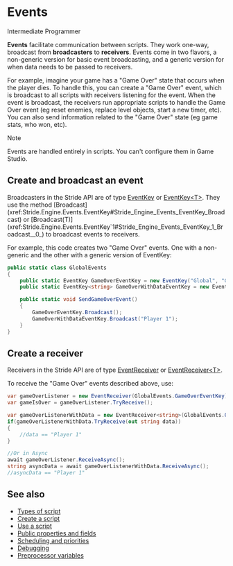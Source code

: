 # Events

<span class="badge text-bg-primary">Intermediate</span>
<span class="badge text-bg-success">Programmer</span>

**Events** facilitate communication between scripts. They work one-way, broadcast from **broadcasters** to **receivers**. Events come in two flavors, a non-generic version for basic event broadcasting, and a generic version for when data needs to be passed to receivers.

For example, imagine your game has a "Game Over" state that occurs when the player dies. To handle this, you can create a "Game Over" event, which is broadcast to all scripts with receivers listening for the event. When the event is broadcast, the receivers run appropriate scripts to handle the Game Over event (eg reset enemies, replace level objects, start a new timer, etc). You can also send information related to the "Game Over" state (eg game stats, who won, etc).

>[!Note]
>Events are handled entirely in scripts. You can't configure them in Game Studio.

## Create and broadcast an event

Broadcasters in the Stride API are of type [EventKey](xref:Stride.Engine.Events.EventKey) or [EventKey&lt;T>](xref:Stride.Engine.Events.EventKey`1). They use the method [Broadcast](xref:Stride.Engine.Events.EventKey#Stride_Engine_Events_EventKey_Broadcast) or [Broadcast(T)](xref:Stride.Engine.Events.EventKey`1#Stride_Engine_Events_EventKey_1_Broadcast__0_) to broadcast events to receivers.

For example, this code creates two "Game Over" events. One with a non-generic and the other with a generic version of EventKey:

```cs
public static class GlobalEvents
{
    public static EventKey GameOverEventKey = new EventKey("Global", "Game Over");
    public static EventKey<string> GameOverWithDataEventKey = new EventKey<string>("Global", "Game Over With Data");

    public static void SendGameOverEvent()
    {
        GameOverEventKey.Broadcast();
        GameOverWithDataEventKey.Broadcast("Player 1");
    }
}
```

## Create a receiver

Receivers in the Stride API are of type [EventReceiver](xref:Stride.Engine.Events.EventReceiver) or [EventReceiver&lt;T>](xref:Stride.Engine.Events.EventReceiver`1).

To receive the "Game Over" events described above, use:

```cs
var gameOverListener = new EventReceiver(GlobalEvents.GameOverEventKey);
var gameIsOver = gameOverListener.TryReceive();

var gameOverListenerWithData = new EventReceiver<string>(GlobalEvents.GameOverWithDataEventKey);
if(gameOverListenerWithData.TryReceive(out string data))
{
	//data == "Player 1"
}

//Or in Async
await gameOverListener.ReceiveAsync();
string asyncData = await gameOverListenerWithData.ReceiveAsync();
//asyncData == "Player 1"
```

## See also

* [Types of script](types-of-script.md)
* [Create a script](create-a-script.md)
* [Use a script](use-a-script.md)
* [Public properties and fields](public-properties-and-fields.md)
* [Scheduling and priorities](scheduling-and-priorities.md)
* [Debugging](debugging.md)
* [Preprocessor variables](preprocessor-variables.md)
